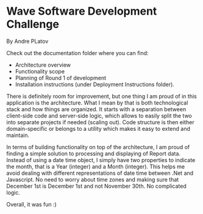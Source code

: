 # Wave Software Development Challenge
By Andre PLatov

Check out the documentation folder where you can find:
 - Architecture overview
 - Functionality scope
 - Planning of Round 1 of development
 - Installation instructions (under Deployment Instructions folder). 

There is definitely room for improvement, but one thing I am proud of in this application is the architecture. What I mean by that is both technological stack and how things are organized. It starts with a separation between client-side code and server-side logic, which allows to easily split the two into separate projects if needed (scaling out). Code structure is then either domain-specific or belongs to a utility which makes it easy to extend and maintain. 

In terms of building functionality on top of the architecture, I am proud of finding a simple solution to processing and displaying of Report data. Instead of using a date time object, I simply have two properties to indicate the month, that is a Year (integer) and a Month (integer). This helps me avoid dealing with different representations of date time between .Net and Javascript. No need to worry about time zones and making sure that December 1st is December 1st and not November 30th. No complicated logic.

Overall, it was fun :)
